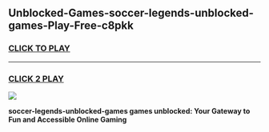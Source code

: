 
## Unblocked-Games-soccer-legends-unblocked-games-Play-Free-c8pkk
<h3>
<a href="https://premium76.site?title=soccer-legends-unblocked-games&ref=12A">CLICK TO PLAY</a></h3>
<hr>

<h3>
<a href="https://premium76.site?title=soccer-legends-unblocked-games&ref=12A">CLICK 2 PLAY</a>
  
</h3>

<a href="https://premium76.site?title=soccer-legends-unblocked-games&ref=12A"><img src="https://clearcache.store/games.png"></a>


**soccer-legends-unblocked-games games unblocked: Your Gateway to Fun and Accessible Online Gaming**

